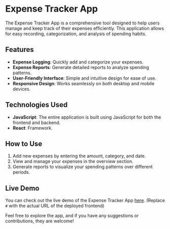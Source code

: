 # Expense Tracker App

The Expense Tracker App is a comprehensive tool designed to help users manage and keep track of their expenses efficiently. This application allows for easy recording, categorization, and analysis of spending habits.

## Features

- **Expense Logging**: Quickly add and categorize your expenses.
- **Expense Reports**: Generate detailed reports to analyze spending patterns.
- **User-Friendly Interface**: Simple and intuitive design for ease of use.
- **Responsive Design**: Works seamlessly on both desktop and mobile devices.

## Technologies Used

- **JavaScript**: The entire application is built using JavaScript for both the frontend and backend.
- **React**: Framework.

## How to Use

1. Add new expenses by entering the amount, category, and date.
2. View and manage your expenses in the overview section.
3. Generate reports to visualize your spending patterns over different periods.

## Live Demo

You can check out the live demo of the Expense Tracker App [here](#). (Replace `#` with the actual URL of the deployed frontend)

Feel free to explore the app, and if you have any suggestions or contributions, they are welcome!
